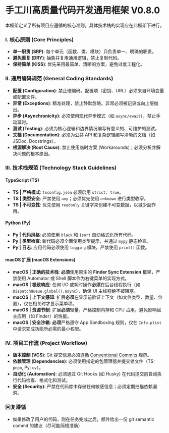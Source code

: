 # 手工川高质量代码开发通用框架 V0.8.0

本框架定义了所有项目应遵循的核心准则。具体技术栈的实现应在此框架下进行。

### I. 核心原则 (Core Principles)

- **单一职责 (SRP)**: 每个单元（函数、类、模块）只负责单一、明确的职责。
- **避免重复 (DRY)**: 抽象并复用通用逻辑，禁止复制代码。
- **保持简单 (KISS)**: 优先采用最简单、清晰的方案，避免过度工程化。

### II. 通用编码规范 (General Coding Standards)

- **配置 (Configuration)**: 禁止硬编码。配置项（密钥、URL）必须来自环境变量或配置文件。
- **异常 (Exceptions)**: 精准处理，禁止静默忽略。异常必须被记录或向上层抛出。
- **异步 (Asynchronicity)**: 必须使用现代异步模式（如 `async/await`），禁止手动延时。
- **测试 (Testing)**: 必须为核心逻辑和边界情况编写有意义的、可维护的测试。
- **文档 (Documentation)**: 必须为公共 API 和复杂逻辑编写清晰的文档（如 JSDoc, Docstrings）。
- **根源解决 (Root Cause)**: 禁止使用临时方案 (Workarounds)；必须分析并解决问题的根本原因。

### III. 技术栈规范 (Technology Stack Guidelines)

#### TypeScript (TS)
- **TS | 严格模式**: `tsconfig.json` 必须启用 `strict: true`。
- **TS | 类型安全**: 严禁使用 `any`；必须优先使用 `unknown` 进行类型收窄。
- **TS | 不可变性**: 优先使用 `readonly` 关键字来创建不可变数据，以减少副作用。

#### Python (Py)
- **Py | 代码风格**: 必须使用 `black` 和 `isort` 自动格式化所有代码。
- **Py | 类型检查**: 新代码必须全面使用类型提示，并通过 `mypy` 静态检查。
- **Py | 日志**: 应用代码必须使用 `logging` 模块，严禁使用 `print()` 函数。

#### macOS 扩展 (macOS Extensions)
- **macOS | 正确的技术栈**: **必须**使用原生的 **Finder Sync Extension** 框架，严禁使用 Automator 或 Shell 脚本作为右键菜单的实现方式。
- **macOS | 极致响应**: 任何 I/O 或耗时操作**必须**在后台线程执行（如 `DispatchQueue.global().async`），确保 UI 主线程绝不被阻塞。
- **macOS | 上下文感知**: 扩展**必须**在显示前验证上下文（如文件类型、数量、位置），仅在相关时才显示菜单项。
- **macOS | 资源节制**: 扩展**必须**轻量，严格控制内存和 CPU 占用，避免影响宿主应用（如 Finder）的性能。
- **macOS | 安全沙箱**: **必须**严格遵守 App Sandboxing 规则，仅在 `Info.plist` 中请求完成功能所必需的最小权限。

### IV. 项目工作流 (Project Workflow)

- **版本控制 (VCS)**: Git 提交信息必须遵循 [Conventional Commits](https://www.conventionalcommits.org/) 规范。
- **依赖管理 (Dependencies)**: 必须使用指定的包管理器并提交锁文件（TS: `pnpm`, Py: `uv`）。
- **自动化 (Automation)**: 必须通过 Git Hooks (如 Husky) 在代码提交前自动执行代码检查、格式化和测试。
- **安全 (Security)**: 严禁在代码库中存储任何敏感信息；必须定期扫描依赖漏洞。

### 回复遵循
- 如果修改了用户的代码，则在任务完成之后，额外给出一份 git semantic commit 的建议（尽可能简短准确）
